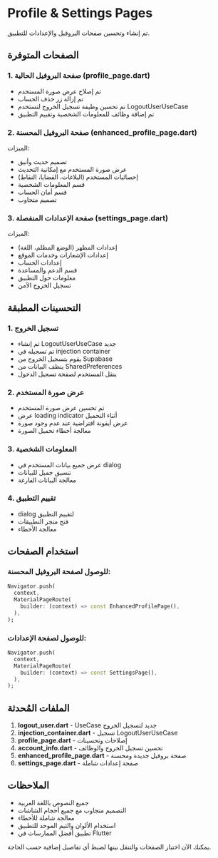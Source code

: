 # Profile & Settings Pages

تم إنشاء وتحسين صفحات البروفيل والإعدادات للتطبيق.

## الصفحات المتوفرة

### 1. صفحة البروفيل الحالية (profile_page.dart)
- تم إصلاح عرض صورة المستخدم
- تم إزالة زر حذف الحساب
- تم تحسين وظيفة تسجيل الخروج لتستخدم LogoutUserUseCase
- تم إضافة وظائف للمعلومات الشخصية وتقييم التطبيق

### 2. صفحة البروفيل المحسنة (enhanced_profile_page.dart)
الميزات:
- تصميم حديث وأنيق
- عرض صورة المستخدم مع إمكانية التحديث
- إحصائيات المستخدم (البلاغات، القضايا، النقاط)
- قسم المعلومات الشخصية
- قسم أمان الحساب
- تصميم متجاوب

### 3. صفحة الإعدادات المنفصلة (settings_page.dart)
الميزات:
- إعدادات المظهر (الوضع المظلم، اللغة)
- إعدادات الإشعارات وخدمات الموقع
- إعدادات الحساب
- قسم الدعم والمساعدة
- معلومات حول التطبيق
- تسجيل الخروج الآمن

## التحسينات المطبقة

### 1. تسجيل الخروج
- تم إنشاء LogoutUserUseCase جديد
- تم تسجيله في injection container
- يقوم بتسجيل الخروج من Supabase
- ينظف البيانات من SharedPreferences
- ينقل المستخدم لصفحة تسجيل الدخول

### 2. عرض صورة المستخدم
- تم تحسين عرض صورة المستخدم
- عرض loading indicator أثناء التحميل
- عرض أيقونة افتراضية عند عدم وجود صورة
- معالجة أخطاء تحميل الصورة

### 3. المعلومات الشخصية
- عرض جميع بيانات المستخدم في dialog
- تنسيق جميل للبيانات
- معالجة البيانات الفارغة

### 4. تقييم التطبيق
- dialog لتقييم التطبيق
- فتح متجر التطبيقات
- معالجة الأخطاء

## استخدام الصفحات

### للوصول لصفحة البروفيل المحسنة:
```dart
Navigator.push(
  context,
  MaterialPageRoute(
    builder: (context) => const EnhancedProfilePage(),
  ),
);
```

### للوصول لصفحة الإعدادات:
```dart
Navigator.push(
  context,
  MaterialPageRoute(
    builder: (context) => const SettingsPage(),
  ),
);
```

## الملفات المُحدثة

1. **logout_user.dart** - UseCase جديد لتسجيل الخروج
2. **injection_container.dart** - تسجيل LogoutUserUseCase
3. **profile_page.dart** - إصلاحات وتحسينات
4. **account_info.dart** - تحسين تسجيل الخروج والوظائف
5. **enhanced_profile_page.dart** - صفحة بروفيل جديدة ومحسنة
6. **settings_page.dart** - صفحة إعدادات شاملة

## الملاحظات

- جميع النصوص باللغة العربية
- التصميم متجاوب مع جميع أحجام الشاشات
- معالجة شاملة للأخطاء
- استخدام الألوان والثيم الموحد للتطبيق
- تطبيق أفضل الممارسات في Flutter

يمكنك الآن اختبار الصفحات والتنقل بينها لضبط أي تفاصيل إضافية حسب الحاجة.